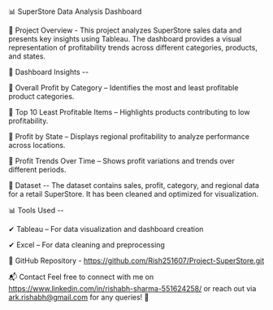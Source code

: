 📊 SuperStore Data Analysis Dashboard

📌 Project Overview - 
This project analyzes SuperStore sales data and presents key insights using Tableau. The dashboard provides a visual representation of profitability trends across different categories, products, and states.

🚀 Dashboard Insights --

 🔹 Overall Profit by Category – Identifies the most and least profitable product categories.

🔹 Top 10 Least Profitable Items – Highlights products contributing to low profitability.

🔹 Profit by State – Displays regional profitability to analyze performance across locations.

🔹 Profit Trends Over Time – Shows profit variations and trends over different periods.

📂 Dataset --
The dataset contains sales, profit, category, and regional data for a retail SuperStore. It has been cleaned and optimized for visualization.

📊 Tools Used --

✔ Tableau – For data visualization and dashboard creation

✔ Excel – For data cleaning and preprocessing

🔗 GitHub Repository - https://github.com/Rish251607/Project-SuperStore.git

📬 Contact
Feel free to connect with me on https://www.linkedin.com/in/rishabh-sharma-551624258/ or reach out via ark.rishabh@gmail.com for any queries! 🚀
